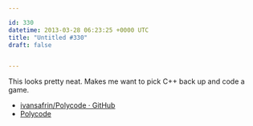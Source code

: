 ```yaml
---

id: 330
datetime: 2013-03-28 06:23:25 +0000 UTC
title: "Untitled #330"
draft: false


---
```


This looks pretty neat. Makes me want to pick C++ back up and code a game. 

 
 * [ivansafrin/Polycode · GitHub](https://github.com/ivansafrin/Polycode)
 * [Polycode](http://polycode.org/)


